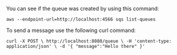 You can see if the queue was created by using this command:

``aws --endpoint-url=http://localhost:4566 sqs list-queues``

To send a message use the following curl command:

``
  curl -X POST \
    http://localhost:8080/queue \
    -H 'content-type: application/json' \
    -d '{
   "message":"Hello there"
  }'
``